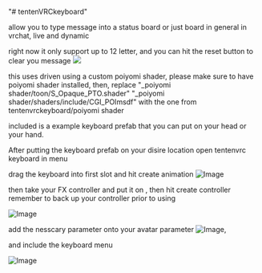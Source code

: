 "# tentenVRCkeyboard" 

allow you to type message into a status board or just board in general in vrchat, live and dynamic

right now it only support up to 12 letter, and you can hit the reset button to clear you message
![](1.gif)



this uses driven using a custom poiyomi shader, please make sure to have poiyomi shader installed,
then, replace 
"_poiyomi shader/toon/S_Opaque_PTO.shader"
"_poiyomi shader/shaders/include/CGI_POImsdf" 
with the one from
tentenvrckeyboard/poiyomi shader


included is a example keyboard prefab that you can put on your head or your hand.

After putting the keyboard prefab on your disire location
open tentenvrc keyboard in menu


drag the keyboard into first slot and hit create animation
![Image](https://imgur.com/2UOfWcf.png)

then  take your FX controller and put it on , then hit create controller
remember to back up your controller prior to using

![Image](https://imgur.com/tMlvosB.png)


add the nesscary parameter onto your avatar parameter
![Image](https://imgur.com/gv3ZoCi.png),

and include the keyboard menu

![Image](https://imgur.com/qS2hBAv.png)
